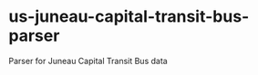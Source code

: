 us-juneau-capital-transit-bus-parser
====================================

Parser for Juneau Capital Transit Bus data
